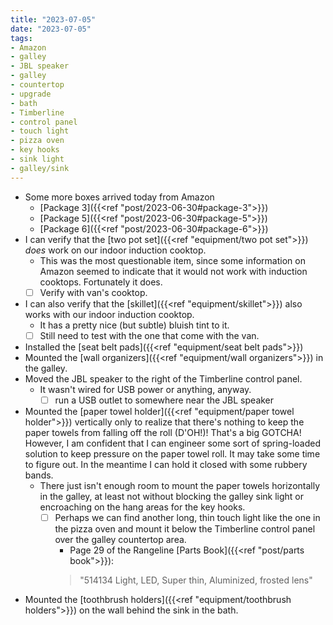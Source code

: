 ```yaml
---
title: "2023-07-05"
date: "2023-07-05"
tags:
- Amazon
- galley
- JBL speaker
- galley
- countertop
- upgrade
- bath
- Timberline
- control panel
- touch light
- pizza oven
- key hooks
- sink light
- galley/sink
---
```

- Some more boxes arrived today from Amazon
	- [Package 3]({{<ref "post/2023-06-30#package-3">}})
	- [Package 5]({{<ref "post/2023-06-30#package-5">}})
	- [Package 6]({{<ref "post/2023-06-30#package-6">}})
- I can verify that the [two pot set]({{<ref "equipment/two pot set">}}) *does* work on our indoor induction cooktop.
	- This was the most questionable item, since some information on Amazon seemed to indicate that it would not work with induction cooktops. Fortunately it does.
	- [ ] Verify with van's cooktop.
- I can also verify that the [skillet]({{<ref "equipment/skillet">}}) also works with our indoor induction cooktop.
	- It has a pretty nice (but subtle) bluish tint to it.
	- [ ] Still need to test with the one that come with the van.
- Installed the [seat belt pads]({{<ref "equipment/seat belt pads">}})
- Mounted the [wall organizers]({{<ref "equipment/wall organizers">}}) in the galley.
- Moved the JBL speaker to the right of the Timberline control panel.
	- It wasn't wired for USB power or anything, anyway.
		- [ ] run a USB outlet to somewhere near the JBL speaker
- Mounted the [paper towel holder]({{<ref "equipment/paper towel holder">}}) vertically only to realize that there's nothing to keep the paper towels from falling off the roll (D'OH!)! That's a big GOTCHA! However, I am confident that I can engineer some sort of spring-loaded solution to keep pressure on the paper towel roll. It may take some time to figure out. In the meantime I can hold it closed with some rubbery bands.
	- There just isn't enough room to mount the paper towels horizontally in the galley, at least not without blocking the galley sink light or encroaching on the hang areas for the key hooks.
		- [ ] Perhaps we can find another long, thin touch light like the one in the pizza oven and mount it below the Timberline control panel over the galley countertop area.
			- Page 29 of the Rangeline [Parts Book]({{<ref "post/parts book">}}):
			> "514134 Light, LED, Super thin, Aluminized, frosted lens"
- Mounted the [toothbrush holders]({{<ref "equipment/toothbrush holders">}}) on the wall behind the sink in the bath.
